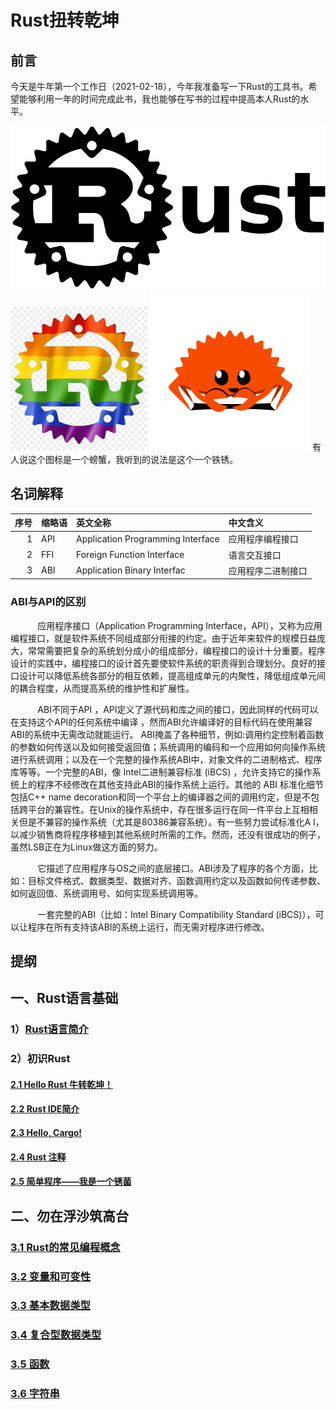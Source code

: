# Rust扭转乾坤

## 前言
今天是牛年第一个工作日（2021-02-18），今年我准备写一下Rust的工具书。希望能够利用一年的时间完成此书，我也能够在写书的过程中提高本人Rust的水平。

![logo](./logo.png)
![logo](./logo.jpeg)
![logo_rust](./logo_rust.png)
有人说这个图标是一个螃蟹，我听到的说法是这个一个铁锈。

## 名词解释
|序号|缩略语|英文全称|中文含义|
|--:|:--|:--|:--|
|1|API|Application Programming Interface|应用程序编程接口|
|2|FFI|Foreign Function Interface|语言交互接口|
|3|ABI|Application Binary Interfac|应用程序二进制接口|

### ABI与API的区别

&nbsp;&nbsp; &nbsp; &nbsp; &nbsp; &nbsp;  应用程序接口（Application Programming Interface，API），又称为应用编程接口，就是软件系统不同组成部分衔接的约定。由于近年来软件的规模日益庞大，常常需要把复杂的系统划分成小的组成部分，编程接口的设计十分重要。程序设计的实践中，编程接口的设计首先要使软件系统的职责得到合理划分。良好的接口设计可以降低系统各部分的相互依赖，提高组成单元的内聚性，降低组成单元间的耦合程度，从而提高系统的维护性和扩展性。

&nbsp;&nbsp; &nbsp; &nbsp; &nbsp; &nbsp; ABI不同于API ，API定义了源代码和库之间的接口，因此同样的代码可以在支持这个API的任何系统中编译 ，然而ABI允许编译好的目标代码在使用兼容ABI的系统中无需改动就能运行。 ABI掩盖了各种细节，例如:调用约定控制着函数的参数如何传送以及如何接受返回值；系统调用的编码和一个应用如何向操作系统进行系统调用；以及在一个完整的操作系统ABI中，对象文件的二进制格式、程序库等等。一个完整的ABI，像 Intel二进制兼容标准 (iBCS) ，允许支持它的操作系统上的程序不经修改在其他支持此ABI的操作系统上运行。其他的 ABI 标准化细节包括C++ name decoration和同一个平台上的编译器之间的调用约定，但是不包括跨平台的兼容性。在Unix的操作系统中，存在很多运行在同一件平台上互相相关但是不兼容的操作系统（尤其是80386兼容系统）。有一些努力尝试标准化A I，以减少销售商将程序移植到其他系统时所需的工作。然而，还没有很成功的例子，虽然LSB正在为Linux做这方面的努力。

 &nbsp;&nbsp; &nbsp; &nbsp; &nbsp; &nbsp; 它描述了应用程序与OS之间的底层接口。ABI涉及了程序的各个方面，比如：目标文件格式、数据类型、数据对齐、函数调用约定以及函数如何传递参数、如何返回值、系统调用号、如何实现系统调用等。
 
  &nbsp;&nbsp; &nbsp; &nbsp; &nbsp; &nbsp; 一套完整的ABI（比如：Intel Binary Compatibility Standard (iBCS)），可以让程序在所有支持该ABI的系统上运行，而无需对程序进行修改。

## 提纲
## 一、Rust语言基础 
### 1）[Rust语言简介](books/01.md) 

### 2）初识Rust
#### [2.1 Hello Rust 牛转乾坤！](books/02.md) 

#### [2.2 Rust IDE简介](books/03.md) 

#### [2.3 Hello, Cargo!](books/04.md) 

#### [2.4 Rust 注释](books/05.md) 

#### [2.5 简单程序——我是一个锈菌](books/06.md) 

## 二、勿在浮沙筑高台

### [3.1 Rust的常见编程概念](books/3.1.md)

### [3.2 变量和可变性](books/3.2.md)

### [3.3 基本数据类型](books/3.3.md)

### [3.4 复合型数据类型](books/3.4.md)

### [3.5 函数](books/3.5.md)

### [3.6 字符串](books/3.6.md)
